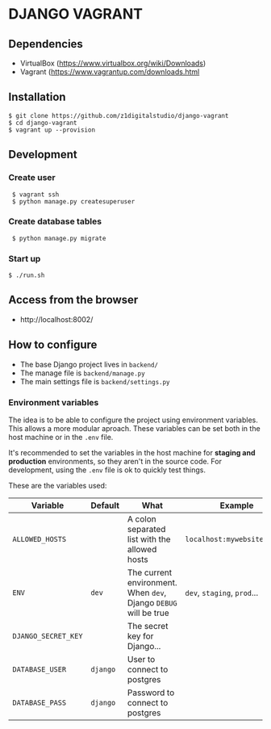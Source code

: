 # DJANGO VAGRANT

## Dependencies

 * VirtualBox  (https://www.virtualbox.org/wiki/Downloads)
 * Vagrant (https://www.vagrantup.com/downloads.html

 ## Installation

    $ git clone https://github.com/z1digitalstudio/django-vagrant
    $ cd django-vagrant
    $ vagrant up --provision

 ## Development
 ### Create user
     $ vagrant ssh
     $ python manage.py createsuperuser
 ### Create database tables
     $ python manage.py migrate
 ### Start up
    $ ./run.sh

## Access from the browser

 * http://localhost:8002/


## How to configure

- The base Django project lives in `backend/`
- The manage file is `backend/manage.py`
- The main settings file is `backend/settings.py`

### Environment variables

The idea is to be able to configure the project using environment variables.
This allows a more modular aproach. These variables can be set both in the host
machine or in the `.env` file.

It's recommended to set the variables in the host machine for **staging and
production** environments, so they aren't in the source code. For development,
using the `.env` file is ok to quickly test things.

These are the variables used:

| Variable | Default | What | Example |
| -------- | ------- | ---- | ------- |
| `ALLOWED_HOSTS` | | A colon separated list with the allowed hosts | `localhost:mywebsite.local` |
| `ENV` | `dev` | The current environment. When `dev`, Django `DEBUG` will be true | `dev`, `staging`, `prod`... |
| `DJANGO_SECRET_KEY` | | The secret key for Django... | |
| `DATABASE_USER` | `django` | User to connect to postgres | |
| `DATABASE_PASS` | `django` | Password to connect to postgres | |
